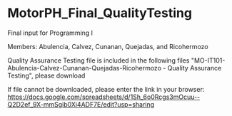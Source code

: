 # MotorPH_Final_QualityTesting
Final input for Programming I

Members: Abulencia, Calvez, Cunanan, Quejadas, and Ricohermozo		

Quality Assurance Testing file is included in the following files "MO-IT101-Abulencia-Calvez-Cunanan-Quejadas-Ricohermozo - Quality Assurance Testing", please download

If file cannot be downloaded, please enter the link in your browser: https://docs.google.com/spreadsheets/d/1Sh_6o0Rcgs3mOcuu--Q2D2ef_9X-mmSgib0Xi4ADF7E/edit?usp=sharing
